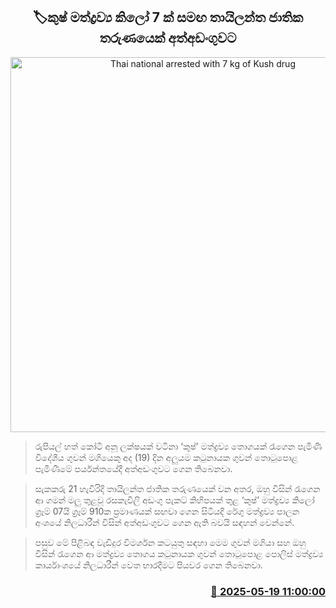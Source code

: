 <p align='center'><b><h2 align='center' title='Thai national arrested with 7 kg of Kush drug'>🏷කුෂ් මත්ද්‍රව්‍ය කිලෝ 7 ක් සමඟ තායිලන්ත ජාතික තරුණයෙක් අත්අඩංගුවට</h2></b></p>
<p align='center'><img src='https://helakuru.sgp1.cdn.digitaloceanspaces.com/esana/images/lib/arrested-2[1].jpg' width='600' alt='Thai national arrested with 7 kg of Kush drug'></p>

> රුපියල් හත් කෝටි අනූ ලක්ෂයක් වටිනා ‘කුෂ්’ මත්ද්‍රව්‍ය තොගයක් රැගෙන පැමිණි විදේශීය ගුවන් මගියෙකු අද (19) දින අලුයම කටුනායක ගුවන් තොටුපොළ පැමිණීමේ පර්යන්තයේදී අත්අඩංගුවට ගෙන තිබෙනවා.

> සැකකරු 21 හැවිරිදි තායිලන්ත ජාතික තරුණයෙක් වන අතර, ඔහු විසින් රැගෙන ආ ගමන් මලු තුළවූ රසකැවිලි අඩංගු පැකට් කිහිපයක් තුළ ‘කුෂ්’ මත්ද්‍රව්‍ය කිලෝ ග්‍රෑම් 07යි ග්‍රෑම් 910ක ප්‍රමාණයක් සඟවා ගෙන සිටියදී රේගු මත්ද්‍රව්‍ය පාලන අංශයේ නිලධාරීන් විසින් අත්අඩංගුවට ගෙන ඇති බවයි සඳහන් වෙන්නේ.

> පසුව මේ පිළිබඳ වැඩිදුර විමර්ශන කටයුතු සඳහා මෙම ගුවන් මගියා සහ ඔහු විසින් රැගෙන ආ මත්ද්‍රව්‍ය තොගය කටුනායක ගුවන් තොටුපොළ පොලිස් මත්ද්‍රව්‍ය කාර්යාංශයේ නිලධාරීන් වෙත භාරදීමට පියවර ගෙන තිබෙනවා.



<h3 align='right'><a href='https://www.helakuru.lk/esana/p/110207/'>📅 2025-05-19 11:00:00</a></h3>
